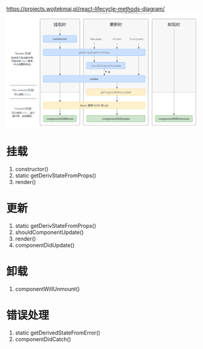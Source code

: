 https://projects.wojtekmaj.pl/react-lifecycle-methods-diagram/
![lifecycle](./Images/lifecycle.png)

# 挂载

1. constructor()
2. static getDerivStateFromProps()
3. render()

# 更新

1. static getDerivStateFromProps()
2. shouldComponentUpdate()
3. render()
4. componentDidUpdate()

# 卸载

1. componentWillUnmount()

# 错误处理

1. static getDerivedStateFromError()
2. componentDidCatch()


